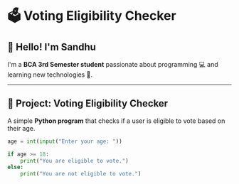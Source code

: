 # 🗳️ Voting Eligibility Checker

## 👋 Hello! I'm Sandhu
I'm a **BCA 3rd Semester student** passionate about programming 💻 and learning new technologies 🚀.

---

## 🔹 Project: Voting Eligibility Checker
A simple **Python program** that checks if a user is eligible to vote based on their age.

```python
age = int(input("Enter your age: "))

if age >= 18:
    print("You are eligible to vote.")
else:
    print("You are not eligible to vote.")
